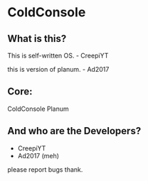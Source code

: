 # ColdConsole 

## What is this?
This is self-written OS. - CreepiYT

this is version of planum. - Ad2017

## Core:
ColdConsole Planum

## And who are the Developers?
 - CreepiYT
 - Ad2017 (meh)

please report bugs thank.
